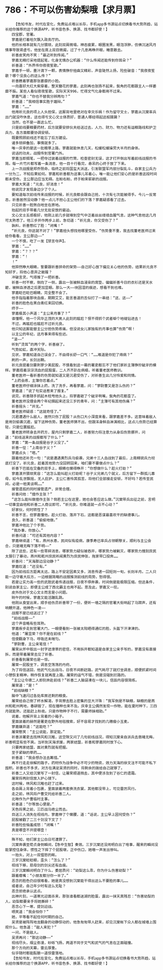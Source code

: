 # 786：不可以伤害幼梨哦【求月票】
        【告知书友，时代在变化，免费站点难以长存，手机app多书源站点切换看书大势所趋，站长给你推荐的这个换源APP，听书音色多、换源、找书都好使！】
       四宝郡，官署。
       寥嘉是打着哈欠飘入政务厅的。
       他的长相本就有几分猥琐，此刻双肩微塌，神态疲累，眼圈发黑，眼泡浮肿，仿佛沉迷风月情事导致肾虚亏。他坐在席上双目微阖，过了十几息再睁开眼，睡意散去。
       祈善皮笑肉不笑：“最近听到传闻。”
       寥嘉无精打采地提起笔，化身无情办公机器：“什么传闻还能传到你耳朵？”
       祈善道：“外界传你夜夜笙歌。”
       寥嘉手一顿，墨汁滴下一颗，表情狰狞扭曲又精彩，声音陡然上扬，险些破音：“我夜夜笙歌？哪个没良心的这么传？”
       祈善瞧着寥嘉那张萎靡的小脸。
       一向喜好大红大紫穿着，整天簪花的寥嘉，此刻再也张扬不起来，鬓角的花都跟主人一样萎靡不振。某些人看似夜夜笙歌，实际天天996，忙得文气化身都用不过来。
       寥嘉气道：“你也不替我分辨两句？”
       祈善道：“我相信事实胜于雄辩。”
       寥嘉：“……”
       他用祈元良的项上人头担保，这厮背地里绝对在幸灾乐祸！作为留守文士，寥嘉从沉棠率兵出门就没咋休息，这也得亏文心文士体质好，普通人哪经得起这般蹂躏？
       当然，也不是一直这么忙。
       只是前线要粮要药材，后方就要安排伙夫给送过去，人力、财力、物力还有运粮路线和护卫兵力，各方面都要协调安顿。
       既要照顾前线还不能忘了后方建设。
       诸多琐碎叠加，事情就多了。
       唯一庆幸的是这一批粮草上路，寥嘉就能休息几天，松缓松缓操劳大半月的身体。
       说话的功夫，战报传到官署门外。
       寥嘉当即搁笔，一把夺过装着战报的竹筒，检查密封无误，这才打开倒出写着前线战报的书简。每一片竹片都写着一条消息，他一目十行看完，悬吊的心终于放了下来。
       上一次战报是郑乔殒命，临终之前将国玺大派送，引发联盟军内部分裂乱斗，自家主公兵力一分为二，不知后果如何。寥嘉和祈善都为这事儿吊着心，唯一能让他们安心的是祈善这段时间都未受伤，主公那边应当无碍。左盼右盼，终于盼来崭新的战报。
       寥嘉大笑道：“元良，好消息！”
       他说完才发现身边少了个人。
       要知道每次前线传来战报的时候，祈元良都会跟自己抢，十次有七次能被得手。今儿一反常态，祈善居然没动静？他一点儿不担心主公他们的下落？寥嘉疑惑看了过去。
       只见祈善一脸煞白地坐在原地。
       抬起的双手带着几分无处安放的窘迫。
       文心文士五感极好，他刚上前几步就嗅到空气中泛着丝丝缕缕血腥气息，这种气息他这几月可太熟悉了。他三步并作两步上前，急切道：“祈元良，你又受伤了？”
       孰料，祈善憋红了脸：“闭嘴！”
       “祈元良，你这就不对了！”寥嘉扭头想找他哪里受伤，“伤势重不重，我去找董老医师过来给你看看，主公那边——”
       一个不慎，吃了一发【禁言夺声】。
       寥嘉：“……”
       寥嘉：“？？？”
       寥嘉：“！
       ！”
       他猝然睁大眼睛，誓要跟祈善拼命的架势——自己好心放下偏见关心他的伤势，结果祈元良不知好歹，将他心意弃之敝履？
       冲破言灵，气得推了一把祈善。
       祈善一时不察，倒向了一侧，露出一张被鲜血浸染的席垫，偏偏祈善今日的衣衫还是天水碧，被鲜血渗透之后更加显眼。那么一大——块因湿的痕迹，想看不到也难。
       寥嘉眨巴眨巴眼睛，完全整不会了。
       他手指指着那块血痕，期期艾艾，能言善道的舌似打了一串结：“这、这——”
       祈善的脸色在黑白青红来回切换。
       终于——
       寥嘉极其小声道：“主公来月事了？”
       谁懂啊，他一个风华正茂的大男人此刻的尴尬？恨不得抓个武者噼个地缝钻进去！
       不过，再尴尬也尴尬不过祈元良。
       他只知这厮能替主公分担伤势疼痛，但没说女儿家独有的月事也算“伤势”啊！
       以主公的年纪，这月事来得有些迟。
       “滚——”
       听到“烫耳”的两个字，祈善崩了。
       气势如虹，直冲天际。
       见状，寥嘉知道自己误会了，不由得长舒一口气：“……难道是你犯了痔病？”
       刷的一声，长剑出鞘。
       祈元良提着剑要刺寥少美屁股，不慎看到这一幕的署吏都忘不了他们家祈主簿狰狞龇牙的模样。寥嘉捂着淙淙流血的屁股蛋，二人齐齐趴在病榻，听着董老医师教训。
       董老医师一看祈善的伤势就知道又是沉君受伤了，对祈善生出几分怜爱和同情。
       “上药会疼，主簿你忍着点。”
       董老医师仔细涂抹上药，洗了洗手，再看寥嘉，问：“寥尉曹又是怎么伤的？”
       寥嘉道：“说了句实话惹来了报复。”
       说完，祈善随手抓起木枕甩他头上，将寥嘉砸了个龇牙咧嘴，鬓角的花都歪了。
       董老医师没理会两个年纪捆起来还没三岁的青年，问：“主簿可有其他伤痛？”
       祈善摇头：“并无。”
       董老医师疑惑：“这就奇怪了。”
       沉君遭遇什么敌人，居然只伤了屁股？从伤口大小深度来看，跟寥嘉差不多。这意味着敌人是用剑偷袭沉君，留下这种伤势。董老医师猜不出，但跟浑身鲜血淋漓相比，这点儿伤势已经算轻，只是位置尴尬。
       董老医师转身去开药方，屋内只剩寥嘉二人，祈善努力将注意力从身后伤势挪开，问道：“前线送来的战报都写了什么？”
       寥嘉：“第一条战报是谷子义没了。”
       祈善一怔：“上南谷子义？”
       寥嘉点头：“嗯。”
       跟着他还补充一句：“说是遭遇黄烈兵马偷袭，兄弟十三人血战到了最后，上南精锐兵力彻底打没了。祈元良，趁着其他势力没回转回来，咱们要不要做点什么？”
       祈善下巴抵在交叠的双手上，眼睛也懒得睁开：“你想做什么？趁火打劫？”
       寥嘉漾开猥琐笑容：“这怎么能叫趁火打劫呢？谷子义兄弟几个就义，后方留下一群孤儿寡母，如今乱世飘摇，无人庇护，主公仁善怜其孤苦，将他们全部接走安顿，不好吗？若传至民间，必是一桩美谈啊……”
       接管遗孤的同时接管遗产，非常合理。
       祈善问他：“擅作主张？”
       “这怎么能叫做擅作主张？倘若主公在这里，她也会答应这么做。”沉棠带兵出征之前，言明一切事宜由他和祈善二人商议即可，“祈元良，你难道就一点不心动？”
       好家伙，何时转性了？
       祈善不言，但寥嘉懂他。趁火打劫、落井下石，这都是恶谋最喜欢干的缺德事儿。
       良久，祈善道：“偷偷地做。”
       寥嘉冲他比了个手势。
       “我办事，你放心。”
       祈善问道：“可还有其他内容？”
       寥嘉继续道：“有，燕州水患，民间似有疫病，康季寿已率兵占领朝黎关，顺利与主公会合，只是褚无晦下落不明——”
       除了这些，还有一些零碎消息，哪家势力疑似被吞并，哪家势力被剿灭，哪家势力搜刮庶民太狠引了暴动，燕州和乾州庶民听闻黄烈为庶民伸张，拖家带口投奔……
       祈善问：“天海那边没动静？”
       寥嘉叹道：“还没有。”
       因为前线后方距离太远，路上不安定因素又多，消息传递一回短则一旬，长则半月。二人只能一边守着大后方，一边根据简略的战报推测前线的局势，愁得很。
       若是让实力高一些的武胆武者传递战报，日夜不停奔袭，时间倒是能极限压缩。但这条件，别说自家主公，即便主公成了西北霸主也用不起。思及此，寥嘉又一叹。
       皮外伤对于文心文士而言是小问题。
       晌午的时候，寥嘉又能活蹦乱跳。
       他刚从食堂出来，顺手给伤员祈善带了一份，便听一墙之隔的官署大街响起了马蹄声，还有响鞭开道，他神色一凌——
       战报不是已经送过了？
       “前线战报——”
       这个声音略有些耳熟。
       寥嘉疾步走到官署大门，一眼便看到一张被太阳晒得通红的脸，头盔下汗津津的。
       他道：“屠显荣？你不是在前线？”
       信使翻身下马，呼吸还未喘匀。
       “寥尉曹，主公亲笔信！”
       屠荣从怀中取出一封字迹潦草的密信，不用拆开都知道是自家主公亲手写的，寥嘉没有直接拆，而是带着屠荣去见了祈善。
       祈善看到屠荣也是一惊。
       屠荣一屁股坐下，调息空荡荡的丹府。
       为了将信送回，他武气化出战马，日夜不间断赶路，武气耗尽了就打坐调息，顺便抓紧时间小憩恢复精神，稍作恢复就再度上路。屠荣的运气不错，倒是没碰到拦路的。
       “主公让令德二人即刻奔赴前线？”祈善二人脑袋凑在一块儿，信函内容很简练。
       屠荣道：“是！”
       “前线缺粮？”
       脑中飞速闪过各处库房还剩的粮食。
       屠荣给自己倒了杯水解渴，手背擦去脸上密集的豆大汗珠：“我军倒是不缺粮，缺粮的是燕州和乾州两地，春耕毁了，现在播种也来不及。庆幸主公偶然发现一作物，能在夏时种下，三四月就能熟，还能赶上秋收。只是作物种子不行，需要师妹相助。”
       说着，他解开背上背着的小箱子。
       里面装着的赫然是署吏在野外地毯搜索，好不容易才找到的几穗瘦小玉麦。
       寥嘉嫌弃道：“这能吃？”
       屠荣憨笑：“主公说能，那定能。”
       祈善派署吏去找林风和沉稚，这空隙又问了几句前线战况，得知沉棠亲自派兵去救褚无晦，祈善明显有些不爽。当听到天海求援，两家结盟，祈善和寥嘉同时放下心。
       只要两家结盟，面对黄烈就有把握。
       至于紧缺的草药……
       祈善道：“我会想办法去筹措。”
       再不行走走徐解的路子。药材作为战争中必不可少的物资，效力天海的徐文注不可能不私下囤积。祈善也不多求，对方在满足吴贤的同时，将剩余的拨给自己就够了。
       祈善二人又给沉棠写了一封信，让屠荣顺道捎去，其中便涉及到了谷仁的遗霜。
       屠荣将两封信放入护心镜下。
       这时候，林风和沉稚也赶了过来。
       各自肩上背着小包裹，里面装着两套换洗衣裳，其他都没带上，可见雷厉风行。
       走之前，林风将户曹交托给祈善二人。
       北啾作为户曹临时主事。
       祈善道：“尔等放心便是。”
       天色将黑之前，三匹战马绝尘而去。
       目送三人消失在视线内，寥嘉伸了个懒腰，道：“话说，主公早上因何受伤？”
       屁股被戳了二三十剑没下文了？
       祈善险些恼羞成怒：“闭嘴！”
       真是哪壶不开提哪壶！
       -----------------
       殊不知，他们家主公白日可遭罪了。
       沉棠奔袭至荀贞身侧瞬间，【急中生智】奏效。三岁沉棠还没闹明白出了啥事，醒来的瞬间没能掌控住身体，惯性之下摔了个屁股墩，正中伤口，她嗷一声发出惨叫。
       一抬头，对上一双愠怒的眸。
       三岁沉棠眨眨眼，歪头：“怎么了？”
       视线下移，慈母剑的剑尖还有血痕。
       三岁沉棠瞬间明白了什么，委屈质问：“幼梨这么乖，你为什么伤害幼梨？”
       跟着瘪嘴：“小朋友都分你一半了。”
       恶念的脸色仍旧很难看，她是真没想到沉棠能干得出这么不要脸的事儿……
       或者说，自己年少时有这么无耻？
       恶念拒绝承认这点。
       出神片刻，一道寒光迎面杀来，那张谁看都迷湖的脸蛋，露出一抹天真残忍：“伤害幼梨的人，幼梨都要亲手将她撕碎！”
       恶念心下一寒，提剑迎战。
       哂笑道：“我会怕你？”
       她，平等看不起任何时期的自己。
       吴贤是被阵阵地龙翻身的动静惊动的，他急匆匆带人赶来，却见沉棠帐下众人都在城墙上围观什么。他急道：“敌人来犯？”
       一问，不是敌人。
       吴贤再问：“那这动静——”
       视线尽头，烟尘弥漫，砂砾飞扬，两道不同于文气和武气的气息在正面碰撞。
       那个方向的天幕，雷云厚重。
       似乎随时都能酝酿一道惊雷落地。
       【告知书友，时代在变化，免费站点难以长存，手机app多书源站点切换看书大势所趋，站长给你推荐的这个换源APP，听书音色多、换源、找书都好使！】